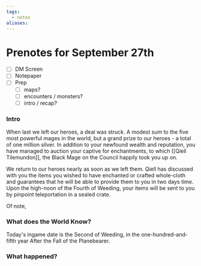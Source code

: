 ```yaml
---
tags:
  - notes
aliases:
---
```


# Prenotes for September 27th
- [ ] DM Screen
- [ ] Notepaper
- [ ] Prep
	- [ ] maps?
	- [ ] encounters / monsters?
	- [ ] intro / recap?

### Intro

When last we left our heroes, a deal was struck. A modest sum to the five most powerful mages in the world, but a grand prize to our heroes - a total of one million silver. In addition to your newfound wealth and reputation, you have managed to auction your captive for enchantments, to which [[Qiell Tilemundon]], the Black Mage on the Council happily took you up on.

We return to our heroes nearly as soon as we left them. Qiell has discussed with you the items you wished to have enchanted or crafted whole-cloth and guarantees that he will be able to provide them to you in two days time. Upon the high-noon of the Fourth of Weeding, your items will be sent to you by pinpoint teleportation in a sealed crate. 

Of note,  

### What does the World Know?

Today's ingame date is the Second of Weeding, in the one-hundred-and-fifth year After the Fall of the Planebearer. 

### What happened?